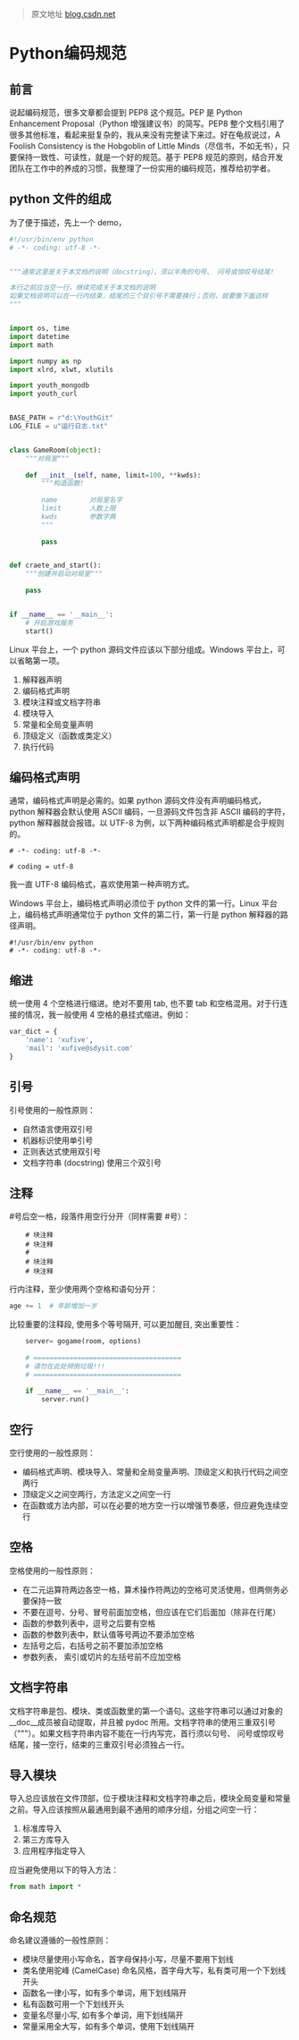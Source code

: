 > 原文地址 [blog.csdn.net](https://blog.csdn.net/xufive/article/details/84957425)

# Python编码规范

## 前言

说起编码规范，很多文章都会提到 PEP8 这个规范。PEP 是 Python Enhancement Proposal（Python 增强建议书）的简写。PEP8 整个文档引用了很多其他标准，看起来挺复杂的，我从来没有完整读下来过。好在龟叔说过，A Foolish Consistency is the Hobgoblin of Little Minds（尽信书，不如无书），只要保持一致性、可读性，就是一个好的规范。基于 PEP8 规范的原则，结合开发团队在工作中的养成的习惯，我整理了一份实用的编码规范，推荐给初学者。

## python 文件的组成

为了便于描述，先上一个 demo，

```python
#!/usr/bin/env python
# -*- coding: utf-8 -*-


"""通常这里是关于本文档的说明（docstring），须以半角的句号、 问号或惊叹号结尾!

本行之前应当空一行，继续完成关于本文档的说明
如果文档说明可以在一行内结束，结尾的三个双引号不需要换行；否则，就要像下面这样
"""


import os, time
import datetime
import math

import numpy as np
import xlrd, xlwt, xlutils

import youth_mongodb
import youth_curl


BASE_PATH = r"d:\YouthGit"
LOG_FILE = u"运行日志.txt"


class GameRoom(object):
    """对局室"""
    
    def __init__(self, name, limit=100, **kwds):
        """构造函数!
        
        name        对局室名字
        limit       人数上限
        kwds        参数字典
        """
        
        pass


def craete_and_start():
    """创建并启动对局室"""
    
    pass


if __name__ == '__main__':
    # 开启游戏服务
    start()
```

Linux 平台上，一个 python 源码文件应该以下部分组成。Windows 平台上，可以省略第一项。

1.  解释器声明
2.  编码格式声明
3.  模块注释或文档字符串
4.  模块导入
5.  常量和全局变量声明
6.  顶级定义（函数或类定义）
7.  执行代码



## 编码格式声明

通常，编码格式声明是必需的。如果 python 源码文件没有声明编码格式，python 解释器会默认使用 ASCII 编码，一旦源码文件包含非 ASCII 编码的字符，python 解释器就会报错。以 UTF-8 为例，以下两种编码格式声明都是合乎规则的。

```
# -*- coding: utf-8 -*-
```

```
# coding = utf-8
```

我一直 UTF-8 编码格式，喜欢使用第一种声明方式。

Windows 平台上，编码格式声明必须位于 python 文件的第一行。Linux 平台上，编码格式声明通常位于 python 文件的第二行，第一行是 python 解释器的路径声明。

```
#!/usr/bin/env python
# -*- coding: utf-8 -*-
```

## 缩进

统一使用 4 个空格进行缩进。绝对不要用 tab, 也不要 tab 和空格混用。对于行连接的情况，我一般使用 4 空格的悬挂式缩进。例如：

```python
var_dict = {
    'name': 'xufive',
    'mail': 'xufive@sdysit.com'
}       
```

## 引号

引号使用的一般性原则：

*   自然语言使用双引号
*   机器标识使用单引号
*   正则表达式使用双引号
*   文档字符串 (docstring) 使用三个双引号

## 注释

#号后空一格，段落件用空行分开（同样需要 #号）：

```
    # 块注释
    # 块注释
    #
    # 块注释
    # 块注释
```

行内注释，至少使用两个空格和语句分开：

```python
age += 1  # 年龄增加一岁
```

比较重要的注释段, 使用多个等号隔开, 可以更加醒目, 突出重要性：

```python
    server= gogame(room, options)
    
    # =====================================
    # 请勿在此处倾倒垃圾!!!
    # =====================================
    
    if __name__ == '__main__':
        server.run()
```

## 空行

空行使用的一般性原则：

*   编码格式声明、模块导入、常量和全局变量声明、顶级定义和执行代码之间空两行
*   顶级定义之间空两行，方法定义之间空一行
*   在函数或方法内部，可以在必要的地方空一行以增强节奏感，但应避免连续空行

## 空格

空格使用的一般性原则：

*   在二元运算符两边各空一格，算术操作符两边的空格可灵活使用，但两侧务必要保持一致
*   不要在逗号、分号、冒号前面加空格，但应该在它们后面加（除非在行尾）
*   函数的参数列表中，逗号之后要有空格
*   函数的参数列表中，默认值等号两边不要添加空格
*   左括号之后，右括号之前不要加添加空格
*   参数列表， 索引或切片的左括号前不应加空格

## 文档字符串

文档字符串是包、模块、类或函数里的第一个语句。这些字符串可以通过对象的\_\_doc__成员被自动提取，并且被 pydoc 所用。文档字符串的使用三重双引号（"""）。如果文档字符串内容不能在一行内写完，首行须以句号、 问号或惊叹号结尾，接一空行，结束的三重双引号必须独占一行。

## 导入模块

导入总应该放在文件顶部，位于模块注释和文档字符串之后，模块全局变量和常量之前。导入应该按照从最通用到最不通用的顺序分组，分组之间空一行：

1.  标准库导入
2.  第三方库导入
3.  应用程序指定导入

应当避免使用以下的导入方法：

```python
from math import *
```

## 命名规范

命名建议遵循的一般性原则：

*   模块尽量使用小写命名，首字母保持小写，尽量不要用下划线
*   类名使用驼峰 (CamelCase) 命名风格，首字母大写，私有类可用一个下划线开头
*   函数名一律小写，如有多个单词，用下划线隔开
*   私有函数可用一个下划线开头
*   变量名尽量小写, 如有多个单词，用下划线隔开
*   常量采用全大写，如有多个单词，使用下划线隔开